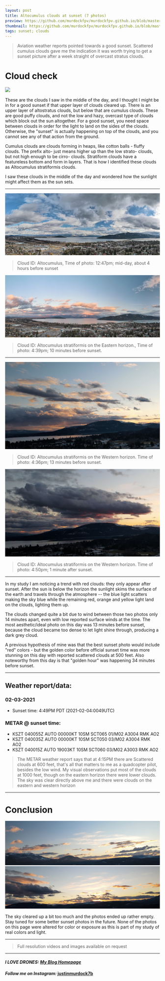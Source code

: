 ```yaml
---
layout: post
title: Altocumulus clouds at sunset (7 photos)
preview: https://github.com/murdockfpv/murdockfpv.github.io/blob/master/images/2021-02-03/20210203sunset_golden.jpg?raw=true
thumbnail: https://github.com/murdockfpv/murdockfpv.github.io/blob/master/images/2021-02-03/20210203sunset_golden.jpg?raw=true
tags: sunset; clouds
---
```


> Aviation weather reports pointed towards a good sunset. Scattered cumulus clouds gave me the indication it was worth trying to get a sunset picture after a week straight of overcast stratus clouds.

# Cloud check

<img src="https://github.com/murdockfpv/murdockfpv.github.io/blob/master/images/2021-02-03/202102032034UTC_altostratus_translucidus.JPG?raw=true" style="max-height: 100%; max-width: 100%"/>

These are the clouds I saw in the middle of the day, and I thought I might be in for a good sunset if that upper layer of clouds cleared up. There is an upper layer of altostratus clouds, but below that are cumulus clouds. These are good puffy clouds, and not the low and hazy, overcast type of clouds which block out the sun altogether. For a good sunset, you need space between clouds in order for the light to land on the sides of the clouds. Otherwise, the "sunset" is actually happening on top of the clouds, and you cannot see any of that action from the ground.

Cumulus clouds are clouds forming in heaps, like cotton balls - fluffy clouds. The prefix alto- just means higher up than the low strato- clouds, but not high enough to be cirro- clouds. Stratiform clouds have a featureless bottom and form in layers. That is how I identified these clouds as Altocumulus stratiformis clouds.

I saw these clouds in the middle of the day and wondered how the sunlight might affect them as the sun sets.

___

<img src="https://github.com/murdockfpv/murdockfpv.github.io/blob/master/images/2021-02-03/0203_180pano2_cropped.JPG?raw=true" style="max-height: 100%; max-width: 100%"/>

> Cloud ID: Altocumulus, Time of photo: 12:47pm; mid-day, about 4 hours before sunset

<img src="https://github.com/murdockfpv/murdockfpv.github.io/blob/master/images/2021-02-03/0203_180pano3_cropped.JPG?raw=true" style="max-height: 100%; max-width: 100%"/>

> Cloud ID: Altocumulus stratiformis on the Eastern horizon., Time of photo: 4:39pm; 10 minutes before sunset.

___

<img src="https://github.com/murdockfpv/murdockfpv.github.io/blob/master/images/2021-02-03/20210203sunset_golden.jpg?raw=true" style="max-height: 100%; max-width: 100%"/>

> Cloud ID: Altocumulus stratiformis on the Western horizon. Time of photo: 4:36pm; 13 minutes before sunset.

<img src="https://github.com/murdockfpv/murdockfpv.github.io/blob/master/images/2021-02-03/20210203sunset_red.jpg?raw=true" style="max-height: 100%; max-width: 100%"/>

> Cloud ID: Altocumulus stratiformis on the Western horizon. Time of photo: 4:50pm; 1 minute after sunset.

___

In my study I am noticing a trend with red clouds: they only appear after sunset. After the sun is below the horizon the sunlight skims the surface of the earth and travels through the atmosphere -- the blue light scatters making the sky blue while the remaining red, orange and yellow light land on the clouds, lighting them up. 

The clouds changed quite a bit due to wind between those two photos only 14 minutes apart, even with low reported surface winds at the time. The most aesthetic/ideal photo on this day was 13 minutes before sunset, because the cloud became too dense to let light shine through, producing a dark grey cloud. 

A previous hypothesis of mine was that the best sunset photo would include "red" colors - but the golden color before official sunset time was more stunning on this day with reported scattered clouds at 500 feet. Also noteworthy from this day is that "golden hour" was happening 34 minutes before sunset.

___

## Weather report/data:

### 02-03-2021

* Sunset time: 4:49PM PDT (2021-02-04:0049UTC)

### METAR @ sunset time: 

* KSZT 040055Z AUTO 00000KT 10SM SCT065 01/M02 A3004 RMK AO2
* KSZT 040035Z AUTO 00000KT 10SM SCT050 03/M02 A3004 RMK AO2
* KSZT 040015Z AUTO 19003KT 10SM SCT060 03/M02 A3003 RMK AO2

> The METAR weather report says that at 4:15PM there are Scattered clouds at 600 feet, that's all that matters to me as a quadcopter pilot, besides the low wind. My visual observations put most of the clouds at 1000 feet, though on the eastern horizon there were lower clouds. The sky was clear directly above me and there were clouds on the eastern and western horizon

___

# Conclusion  

<img src="https://github.com/murdockfpv/murdockfpv.github.io/blob/master/images/2021-02-03/Baldy_sunset_pano.png?raw=true" style="max-height: 100%; max-width: 100%"/>  

<img src="https://github.com/murdockfpv/murdockfpv.github.io/blob/master/images/2021-02-03/20210203_ultrawide.jpg?raw=true" style="max-height: 100%; max-width: 100%"/>  

The sky cleared up a bit too much and the photos ended up rather empty. Stay tuned for some better sunset photos in the future. None of the photos on this page were altered for color or exposure as this is part of my study of real colors and light.

___

> Full resolution videos and images available on request

___

#### _**I LOVE DRONES:**_  _**[My Blog Homepage](/)**_ 
#### _Follow me on Instagram:_ [**justinmurdock7b**](https://www.instagram.com/justinmurdock7b/?hl=en)
